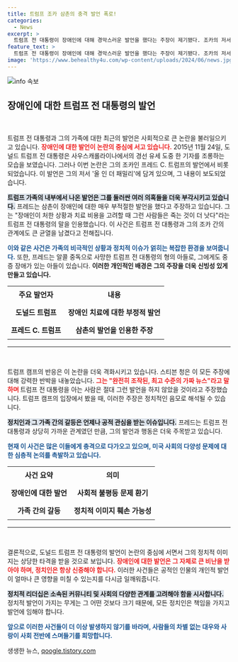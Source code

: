 ```yaml
---
title: 트럼프 조카 삼촌의 충격 발언 폭로!
categories:
  - News
excerpt: >
  트럼프 전 대통령이 장애인에 대해 경악스러운 발언을 했다는 주장이 제기됐다. 조카의 저서에서 폭로된 이 말은 트럼프 캠프의 강력한 부인과 함께 파장을 예고하고 있다. 클릭하여 진실을 확인해보세요!
feature_text: >
  트럼프 전 대통령이 장애인에 대해 경악스러운 발언을 했다는 주장이 제기됐다. 조카의 저서에서 폭로된 이 말은 트럼프 캠프의 강력한 부인과 함께 파장을 예고하고 있다. 클릭하여 진실을 확인해보세요!
image: 'https://www.behealthy4u.com/wp-content/uploads/2024/06/news.jpg'
---
```


<p><img src="https://www.behealthy4u.com/wp-content/uploads/2024/06/news.jpg" alt="info 속보" /></p>

<h2 data-ke-size="size26">장애인에 대한 트럼프 전 대통령의 발언</h2>

<p data-ke-size="size16">&nbsp;</p>

<p>트럼프 전 대통령과 그의 가족에 대한 최근의 발언은 사회적으로 큰 논란을 불러일으키고 있습니다. <b><span style="color: #ee2323;">장애인에 대한 발언이 논란의 중심에 서고 있습니다.</span></b> 2015년 11월 24일, 도널드 트럼프 전 대통령은 사우스캐롤라이나에서의 경선 유세 도중 한 기자를 조롱하는 모습을 보였습니다. 그러나 이번 논란은 그의 조카인 프레드 C. 트럼프의 발언에서 비롯되었습니다. 이 발언은 그의 저서 '올 인 더 패밀리'에 담겨 있으며, 그 내용이 보도되었습니다. </p>

<p><b><span style="background-color: #21538527;">트럼프 가족의 내부에서 나온 발언은 그를 둘러싼 여러 의혹들을 더욱 부각시키고 있습니다.</span></b> 프레드는 삼촌이 장애인에 대한 매우 부적절한 발언을 했다고 주장하고 있습니다. 그는 "장애인이 처한 상황과 치료 비용을 고려할 때 그런 사람들은 죽는 것이 더 낫다"라는 트럼프 전 대통령의 말을 인용했습니다. 이 사건은 트럼프 전 대통령과 그의 조카 간의 관계에도 큰 균열을 남겼다고 전해집니다. </p>

<p><b><span style="color: #1a5490;">이와 같은 사건은 가족의 비극적인 상황과 정치적 이슈가 얽히는 복잡한 환경을 보여줍니다.</span></b> 또한, 프레드는 알콜 중독으로 사망한 트럼프 전 대통령의 형의 아들로, 그에게도 중증 장애가 있는 아들이 있습니다. <b>이러한 개인적인 배경은 그의 주장을 더욱 신빙성 있게 만들고 있습니다.</b> </p>

<table style="width: 100%;">
  <tr>
    <td style="text-align: center; height: 40px;"><b>주요 발언자</b></td>
    <td style="text-align: center; height: 40px;"><b>내용</b></td>
  </tr>
  <tr>
    <td style="text-align: center; height: 40px;"><b>도널드 트럼프</b></td>
    <td style="text-align: center; height: 40px;"><b>장애인 치료에 대한 부정적 발언</b></td>
  </tr>
  <tr>
    <td style="text-align: center; height: 40px;"><b>프레드 C. 트럼프</b></td>
    <td style="text-align: center; height: 40px;"><b>삼촌의 발언을 인용한 주장</b></td>
  </tr>
</table>

<hr>

<p data-ke-size="size16">&nbsp;</p>

<p>트럼프 캠프의 반응은 이 논란을 더욱 격화시키고 있습니다. 스티븐 청은 이 모든 주장에 대해 강력한 반박을 내놓았습니다. <b><span style="color: #ee2323;">그는 "완전히 조작된, 최고 수준의 가짜 뉴스"라고 말하며 </span></b>트럼프 전 대통령을 아는 사람은 절대 그런 발언을 하지 않았을 것이라고 주장했습니다. 트럼프 캠프의 입장에서 봤을 때, 이러한 주장은 정치적인 음모로 해석될 수 있습니다. </p>

<p><b><span style="background-color: #21538527;">정치인과 그 가족 간의 갈등은 언제나 공적 관심을 받는 이슈입니다.</span></b> 프레드는 트럼프 전 대통령과 상당히 가까운 관계였던 만큼, 그의 발언과 행동은 더욱 주목받고 있습니다. </p>

<p><b><span style="color: #1a5490;">현재 이 사건은 많은 이들에게 충격으로 다가오고 있으며, 미국 사회의 다양성 문제에 대한 심층적 논의를 촉발하고 있습니다.</span></b> </p>

<table style="width: 100%;">
  <tr>
    <td style="text-align: center; height: 40px;"><b>사건 요약</b></td>
    <td style="text-align: center; height: 40px;"><b>의미</b></td>
  </tr>
  <tr>
    <td style="text-align: center; height: 40px;"><b>장애인에 대한 발언</b></td>
    <td style="text-align: center; height: 40px;"><b>사회적 불평등 문제 환기</b></td>
  </tr>
  <tr>
    <td style="text-align: center; height: 40px;"><b>가족 간의 갈등</b></td>
    <td style="text-align: center; height: 40px;"><b>정치적 이미지 훼손 가능성</b></td>
  </tr>
</table>

<hr>

<p data-ke-size="size16">&nbsp;</p>

<p>결론적으로, 도널드 트럼프 전 대통령의 발언이 논란의 중심에 서면서 그의 정치적 이미지는 상당한 타격을 받을 것으로 보입니다. <b><span style="color: #ee2323;">장애인에 대한 발언은 그 자체로 큰 비난을 받아야 하며, 정치인은 항상 신중해야 합니다.</span></b> 이러한 사건들은 공적인 인물의 개인적 발언이 얼마나 큰 영향을 미칠 수 있는지를 다시금 일깨워줍니다. </p>

<p><b><span style="background-color: #21538527;">정치적 리더십은 소속된 커뮤니티 및 사회의 다양한 관계를 고려해야 함을 시사합니다.</span></b> 정치적 발언이 가지는 무게는 그 어떤 것보다 크기 때문에, 모든 정치인은 책임을 가지고 발언에 임해야 합니다. </p>

<p><b><span style="color: #1a5490;">앞으로 이러한 사건들이 더 이상 발생하지 않기를 바라며, 사람들의 차별 없는 대우와 사랑이 사회 전반에 스며들기를 희망합니다.</span></b> </p>
생생한 뉴스, <a href="https://qoogle.tistory.com" rel="dofollow">qoogle.tistory.com</a>


